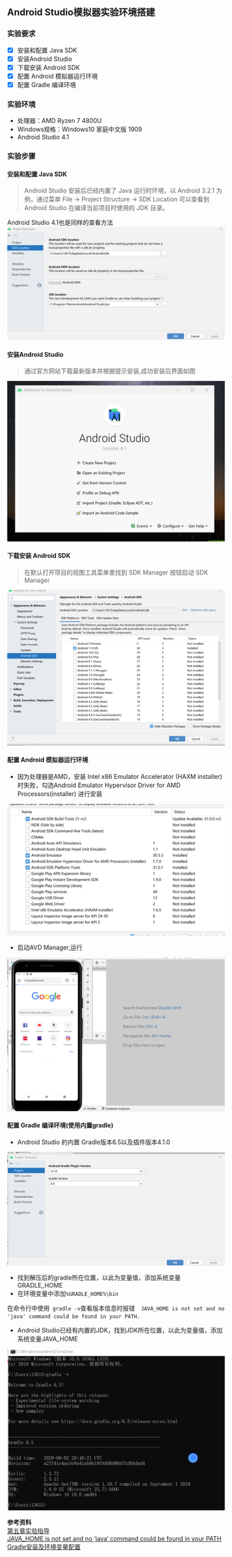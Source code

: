 ## Android Studio模拟器实验环境搭建  

### 实验要求  
- [x]  安装和配置 Java SDK
- [x] 安装Android Studio  
- [x] 下载安装 Android SDK
- [x] 配置 Android 模拟器运行环境  
- [x] 配置 Gradle 编译环境  

### 实验环境  
* 处理器：AMD Ryzen 7 4800U  
* Windows规格：Windows10 家庭中文版 1909  
* Android Studio 4.1  

### 实验步骤  
#### 安装和配置 Java SDK  
>Android Studio 安装后已经内置了 Java 运行时环境，以 Android 3.2.1 为例，通过菜单 File -> Project Structure -> SDK Location 可以查看到 Android Studio 在编译当前项目时使用的 JDK 目录。  

Android Studio 4.1也是同样的查看方法
![](img/JAVA-SDK.PNG)   

#### 安装Android Studio   
>通过官方网站下载最新版本并根据提示安装,成功安装后界面如图  

![](img/Andriod-studio.PNG)  

#### 下载安装 Android SDK  
>在默认打开项目的视图工具菜单里找到 SDK Manager 按钮启动 SDK Manager  

![](img/Andriod-SDK.PNG)  

#### 配置 Android 模拟器运行环境  
* 因为处理器是AMD，安装 Intel x86 Emulator Accelerator (HAXM installer)时失败，勾选Android Emulator Hypervisor Driver for AMD Processors(installer) 进行安装 

![](img/simulator.PNG)  

* 启动AVD Manager,运行  

![](img/run.PNG)  

#### 配置 Gradle 编译环境(使用内置gradle)  
* Android Studio 的内置 Gradle版本6.5以及插件版本4.1.0   

![](img/gradle1.PNG)  
* 找到解压后的gradle所在位置，以此为变量值，添加系统变量GRADLE_HOME  
* 在环境变量中添加```%GRADLE_HOME%\bin```  

在命令行中使用``` gradle -v```查看版本信息时报错```  JAVA_HOME is not set and no 'java' command could be found in your PATH.```  
  
* Android Studio已经有内置的JDK，找到JDK所在位置，以此为变量值，添加系统变量JAVA_HOME  

![](img/gradle2.PNG)  

**参考资料**  
[第五章实验指导](https://github.com/c4pr1c3/cuc-mis/blob/master/chap0x05/exp.md)  
[JAVA_HOME is not set and no ‘java‘ command could be found in your PATH](https://blog.csdn.net/GodnessIsMyMine/article/details/107352651)  
[Gradle安装及环境变量配置](https://blog.csdn.net/zbx931197485/article/details/102461228)

